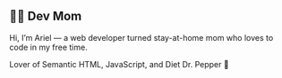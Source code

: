## 👩‍💻 Dev Mom

Hi, I’m Ariel &#8212; a web developer turned stay-at-home mom who loves to code in my free time. 

Lover of Semantic HTML, JavaScript, and Diet Dr. Pepper 🥤
